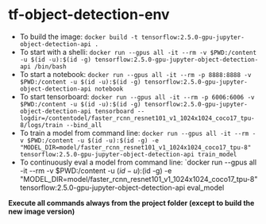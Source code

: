 # tf-object-detection-env
- To build the image: `docker build -t tensorflow:2.5.0-gpu-jupyter-object-detection-api .`  
- To start with a shelli: `docker run --gpus all -it --rm -v $PWD:/content -u $(id -u):$(id -g) tensorflow:2.5.0-gpu-jupyter-object-detection-api /bin/bash`  
- To start a notebook: `docker run --gpus all -it --rm -p 8888:8888 -v $PWD:/content -u $(id -u):$(id -g) tensorflow:2.5.0-gpu-jupyter-object-detection-api notebook`  
- To start tensorboard: `docker run --gpus all -it --rm -p 6006:6006 -v $PWD:/content -u $(id -u):$(id -g) tensorflow:2.5.0-gpu-jupyter-object-detection-api tensorboard --logdir=/contentodel/faster_rcnn_resnet101_v1_1024x1024_coco17_tpu-8/logs/train --bind_all`  
- To train a model from command line: `docker run --gpus all -it --rm -v $PWD:/content -u $(id -u):$(id -g) -e "MODEL_DIR=model/faster_rcnn_resnet101_v1_1024x1024_coco17_tpu-8" tensorflow:2.5.0-gpu-jupyter-object-detection-api train_model`
- To continuously eval a model from command line: `docker run --gpus all -it --rm -v $PWD:/content -u $(id -u):$(id -g) -e "MODEL_DIR=model/faster_rcnn_resnet101_v1_1024x1024_coco17_tpu-8" tensorflow:2.5.0-gpu-jupyter-object-detection-api eval_model

**Execute all commands always from the project folder (except to build the new image version)**
